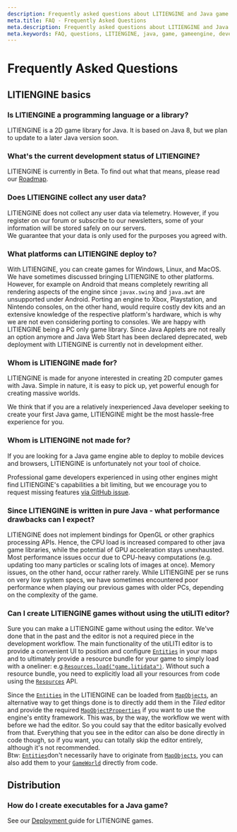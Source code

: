 ```yaml
---
description: Frequently asked questions about LITIENGINE and Java game development in general.
meta.title: FAQ - Frequently Asked Questions
meta.description: Frequently asked questions about LITIENGINE and Java game development in general.
meta.keywords: FAQ, questions, LITIENGINE, java, game, gameengine, development, 2D, programming
---
```


# Frequently Asked Questions

## LITIENGINE basics

### Is LITIENGINE a programming language or a library?

LITIENGINE is a 2D game library for Java. It is based on Java 8, but we plan to update to a later Java version soon.

### What's the current development status of LITIENGINE?

LITIENGINE is currently in Beta. To find out what that means, please read our [Roadmap](../roadmap.md).

### Does LITIENGINE collect any user data?

LITIENGINE does not collect any user data via telemetry. However, if you register on our forum or subscribe to our newsletters, some of your information will be stored safely on our servers.  
We guarantee that your data is only used for the purposes you agreed with.

### What platforms can LITIENGINE deploy to?

With LITIENGINE, you can create games for Windows, Linux, and MacOS.
We have sometimes discussed bringing LITIENGINE to other platforms. However, for example on Android that means completely rewriting all rendering aspects of the engine since `javax.swing` and `java.awt` are unsupported under Android. Porting an engine to Xbox, Playstation, and Nintendo consoles, on the other hand, would require costly dev kits and an extensive knowledge of the respective platform's hardware, which is why we are not even considering porting to consoles.
We are happy with LITIENGINE being a PC only game library. Since Java Applets are not really an option anymore and Java Web Start has been declared deprecated, web deployment with LITIENGINE is currently not in development either.

### Whom is LITIENGINE made for?

LITIENGINE is made for anyone interested in creating 2D computer games with Java. Simple in nature, it is easy to pick up, yet powerful enough for creating massive worlds.

We think that if you are a relatively inexperienced Java developer seeking to create your first Java game, LITIENGINE might be the most hassle-free experience for you.

### Whom is LITIENGINE not made for?

If you are looking for a Java game engine able to deploy to mobile devices and browsers, LITIENGINE is unfortunately not your tool of choice.

Professional game developers experienced in using other engines might find LITIENGINE's capabilities a bit limiting, but we encourage you to request missing features [via GitHub issue](https://github.com/gurkenlabs/litiengine/issues).

### Since LITIENGINE is written in pure Java - what performance drawbacks can I expect?

LITIENGINE does not implement bindings for OpenGL or other graphics processing APIs. Hence, the CPU load is increased compared to other java game libraries, while the potential of GPU acceleration stays unexhausted. Most performance issues occur due to CPU-heavy computations \(e.g. updating too many particles or scaling lots of images at once\). Memory issues, on the other hand, occur rather rarely. While LITIENGINE per se runs on very low system specs, we have sometimes encountered poor performance when playing our previous games with older PCs, depending on the complexity of the game.

### Can I create LITIENGINE games without using the utiLITI editor?

Sure you can make a LITIENGINE game without using the editor. We've done that in the past and the editor is not a required piece in the development workflow. The main functionality of the utiLITI editor is to provide a convenient UI to position and configure [`Entities`](https://litiengine.com/docs/entity-framework/) in your maps and to ultimately provide a resource bundle for your game to simply load with a oneliner: e.g.[`Resources.load("game.litidata")`](https://litiengine.com/api/de/gurkenlabs/litiengine/resources/Resources/#load(java.lang.String)). Without such a resource bundle, you need to explicitly load all your resources from code using the [`Resources`](https://litiengine.com/docs/resource-management/) API.

Since the [`Entities`](https://litiengine.com/docs/entity-framework/) in the LITIENGINE can be loaded from [`MapObjects`](https://litiengine.com/docs/tile-maps/map-objects/), an alternative way to get things done is to directly add them in the _Tiled_ editor and provide the required [`MapObjectProperties`](https://litiengine.com/api/de/gurkenlabs/litiengine/environment/tilemap/MapObjectProperty/) if you want to use the engine's entity framework. This was, by the way, the workflow we went with before we had the editor. So you could say that the editor basically evolved from that. Everything that you see in the editor can also be done directly in code though, so if you want, you can totally skip the editor entirely, although it's not recommended.  
Btw: [`Entities`](https://litiengine.com/docs/entity-framework/)don't necessarily have to originate from [`MapObjects`](https://litiengine.com/docs/tile-maps/map-objects/), you can also add them to your [`GameWorld`](https://litiengine.com/docs/game-api/game-world/) directly from code.

## Distribution

### How do I create executables for a Java game?

See our [Deployment ](../basics/deployment.md)guide for LITIENGINE games.

